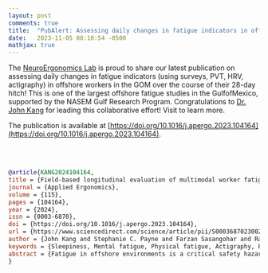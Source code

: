 ```yaml
---
layout: post
comments: true
title:  "PubAlert: Assessing daily changes in fatigue indicators in offshore workers"
date:   2023-11-05 08:10:54 -0500
mathjax: true
---
```


The [NeuroErgonomics Lab](https://neuroergolab.org/) is proud to share our latest publication on assessing daily changes in fatigue indicators (using surveys, PVT, HRV, actigraphy) in offshore workers in the GOM over the course of their 28-day hitch! This is one of the largest offshore fatigue studies in the GulfofMexico, supported by the NASEM Gulf Research Program. Congratulations to [Dr. John Kang](https://www.linkedin.com/in/jjkang612/) for leading this collaborative effort! Visit  to learn more.

The publication is available at [https://doi.org/10.1016/j.apergo.2023.104164](https://doi.org/10.1016/j.apergo.2023.104164). 


<br>
<br>



```bibtex
@article{KANG2024104164,
title = {Field-based longitudinal evaluation of multimodal worker fatigue assessments in offshore shiftwork},
journal = {Applied Ergonomics},
volume = {115},
pages = {104164},
year = {2024},
issn = {0003-6870},
doi = {https://doi.org/10.1016/j.apergo.2023.104164},
url = {https://www.sciencedirect.com/science/article/pii/S0003687023002028},
author = {John Kang and Stephanie C. Payne and Farzan Sasangohar and Ranjana K. Mehta},
keywords = {Sleepiness, Mental fatigue, Physical fatigue, Actigraphy, PVT},
abstract = {Fatigue in offshore environments is a critical safety hazard, yet the utility of daily fatigue assessments has not been longitudinally examined in these environments. The aim of this exploratory longitudinal field study across two drillships in the Gulf of Mexico was to determine the changes in subjective, performance-based, and physiological fatigue measures over time across different shift types (day, night, and swing) and to identify correlations between these multimodal fatigue assessments. Repeated measures correlation analyses of daily fatigue data from seventy offshore workers revealed that while total sleep time remained unaffected by time on rig, workers’ performances on the psychomotor vigilance test (PVT) deteriorated over time across all shift types. Several correlations between the various multimodal measures were consistent with the extant literature on worker fatigue symptoms and perceptual and physiological manifestations. These findings emphasize the utility of PVT and single item self-reports to capture worker fatigue in offshore shiftwork.}
}

```